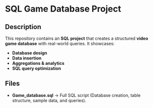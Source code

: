 # SQL Game Database Project 

## Description
This repository contains an **SQL project** that creates a structured **video game database** with real-world queries. It showcases:
- **Database design**
- **Data insertion**
- **Aggregations & analytics**
- **SQL query optimization**

## Files
- **Game_database.sql** → Full SQL script (Database creation, table structure, sample data, and queries).

